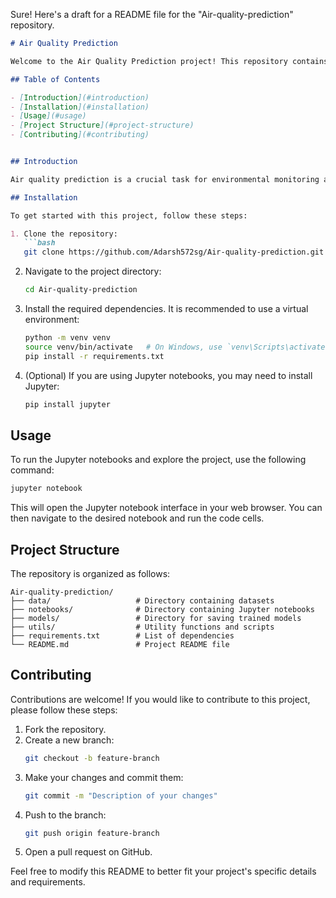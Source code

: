 Sure! Here's a draft for a README file for the "Air-quality-prediction" repository.

```markdown name=README.md
# Air Quality Prediction

Welcome to the Air Quality Prediction project! This repository contains Jupyter notebooks and related resources for predicting air quality using machine learning techniques.

## Table of Contents

- [Introduction](#introduction)
- [Installation](#installation)
- [Usage](#usage)
- [Project Structure](#project-structure)
- [Contributing](#contributing)


## Introduction

Air quality prediction is a crucial task for environmental monitoring and public health. This project aims to develop machine learning models to predict air quality indices based on historical data and various environmental factors.

## Installation

To get started with this project, follow these steps:

1. Clone the repository:
   ```bash
   git clone https://github.com/Adarsh572sg/Air-quality-prediction.git
   ```
2. Navigate to the project directory:
   ```bash
   cd Air-quality-prediction
   ```
3. Install the required dependencies. It is recommended to use a virtual environment:
   ```bash
   python -m venv venv
   source venv/bin/activate   # On Windows, use `venv\Scripts\activate`
   pip install -r requirements.txt
   ```
4. (Optional) If you are using Jupyter notebooks, you may need to install Jupyter:
   ```bash
   pip install jupyter
   ```

## Usage

To run the Jupyter notebooks and explore the project, use the following command:
```bash
jupyter notebook
```
This will open the Jupyter notebook interface in your web browser. You can then navigate to the desired notebook and run the code cells.

## Project Structure

The repository is organized as follows:

```
Air-quality-prediction/
├── data/                   # Directory containing datasets
├── notebooks/              # Directory containing Jupyter notebooks
├── models/                 # Directory for saving trained models
├── utils/                  # Utility functions and scripts
├── requirements.txt        # List of dependencies
└── README.md               # Project README file
```

## Contributing

Contributions are welcome! If you would like to contribute to this project, please follow these steps:

1. Fork the repository.
2. Create a new branch:
   ```bash
   git checkout -b feature-branch
   ```
3. Make your changes and commit them:
   ```bash
   git commit -m "Description of your changes"
   ```
4. Push to the branch:
   ```bash
   git push origin feature-branch
   ```
5. Open a pull request on GitHub.



Feel free to modify this README to better fit your project's specific details and requirements.
